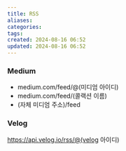 ```yaml
---
title: RSS
aliases: 
categories: 
tags: 
created: 2024-08-16 06:52
updated: 2024-08-16 06:52
---
```


### Medium

- medium.com/feed/@(미디엄 아이디)
- medium.com/feed/(콜랙션 이름)
- (자체 미디엄 주소)/feed


### Velog
https://api.velog.io/rss/@(velog 아이디)